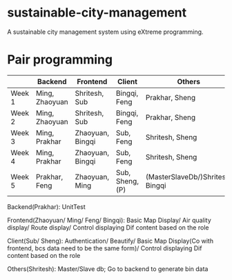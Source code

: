 # sustainable-city-management
A sustainable city management system using eXtreme programming.

# Pair programming

|        | Backend        | Frontend         | Client          | Others                           |
| ------ | -------------- | ---------------- | --------------- | -------------------------------- |
| Week 1 | Ming, Zhaoyuan | Shritesh, Sub    | Bingqi, Feng    | Prakhar, Sheng                   |
| Week 2 | Ming, Zhaoyuan | Shritesh, Sub    | Bingqi, Feng    | Prakhar, Sheng                   |
| Week 3 | Ming, Prakhar  | Zhaoyuan, Bingqi | Sub, Feng       | Shritesh, Sheng                  |
| Week 4 | Ming, Prakhar  | Zhaoyuan, Bingqi | Sub, Feng       | Shritesh, Sheng                  |
| Week 5 | Prakhar, Feng  | Zhaoyuan, Ming   | Sub, Sheng, (P) | (MasterSlaveDb/)Shritesh, Bingqi |

Backend(Prakhar): UnitTest

Frontend(Zhaoyuan/ Ming/ Feng/ Bingqi): Basic Map Display/ Air quality display/ Route display/ Control displaying Dif content based on the role

Client(Sub/ Sheng): Authentication/ Beautify/ Basic Map Display(Co with frontend, bcs data need to be the same form)/ Control displaying Dif content based on the role

Others(Shritesh): Master/Slave db; Go to backend to generate bin data


